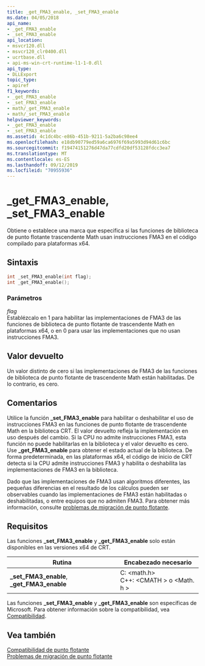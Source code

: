 ```yaml
---
title: _get_FMA3_enable, _set_FMA3_enable
ms.date: 04/05/2018
api_name:
- _get_FMA3_enable
- _set_FMA3_enable
api_location:
- msvcr120.dll
- msvcr120_clr0400.dll
- ucrtbase.dll
- api-ms-win-crt-runtime-l1-1-0.dll
api_type:
- DLLExport
topic_type:
- apiref
f1_keywords:
- _get_FMA3_enable
- _set_FMA3_enable
- math/_get_FMA3_enable
- math/_set_FMA3_enable
helpviewer_keywords:
- _get_FMA3_enable
- _set_FMA3_enable
ms.assetid: 4c1dc4bc-e86b-451b-9211-5a2ba6c98ee4
ms.openlocfilehash: e18db90779ed59a6ca6976f69a5993d94d61c6bc
ms.sourcegitcommit: f19474151276d47da77cdfd20df53128fdcc3ea7
ms.translationtype: MT
ms.contentlocale: es-ES
ms.lasthandoff: 09/12/2019
ms.locfileid: "70955936"
---
```

# <a name="_get_fma3_enable-_set_fma3_enable"></a>_get_FMA3_enable, _set_FMA3_enable

Obtiene o establece una marca que especifica si las funciones de biblioteca de punto flotante trascendente Math usan instrucciones FMA3 en el código compilado para plataformas x64.

## <a name="syntax"></a>Sintaxis

```C
int _set_FMA3_enable(int flag);
int _get_FMA3_enable();
```

### <a name="parameters"></a>Parámetros

*flag*<br/>
Establézcalo en 1 para habilitar las implementaciones de FMA3 de las funciones de biblioteca de punto flotante de trascendente Math en plataformas x64, o en 0 para usar las implementaciones que no usan instrucciones FMA3.

## <a name="return-value"></a>Valor devuelto

Un valor distinto de cero si las implementaciones de FMA3 de las funciones de biblioteca de punto flotante de trascendente Math están habilitadas. De lo contrario, es cero.

## <a name="remarks"></a>Comentarios

Utilice la función **_set_FMA3_enable** para habilitar o deshabilitar el uso de instrucciones FMA3 en las funciones de punto flotante de trascendente Math en la biblioteca CRT. El valor devuelto refleja la implementación en uso después del cambio. Si la CPU no admite instrucciones FMA3, esta función no puede habilitarlas en la biblioteca y el valor devuelto es cero. Use **_get_FMA3_enable** para obtener el estado actual de la biblioteca. De forma predeterminada, en las plataformas x64, el código de inicio de CRT detecta si la CPU admite instrucciones FMA3 y habilita o deshabilita las implementaciones de FMA3 en la biblioteca.

Dado que las implementaciones de FMA3 usan algoritmos diferentes, las pequeñas diferencias en el resultado de los cálculos pueden ser observables cuando las implementaciones de FMA3 están habilitadas o deshabilitadas, o entre equipos que no admiten FMA3. Para obtener más información, consulte [problemas de migración de punto flotante](../../porting/floating-point-migration-issues.md).

## <a name="requirements"></a>Requisitos

Las funciones **_set_FMA3_enable** y **_get_FMA3_enable** solo están disponibles en las versiones x64 de CRT.

|Rutina|Encabezado necesario|
|-------------|---------------------|
|**_set_FMA3_enable**, **_get_FMA3_enable**| C: \<math.h><br />C++: \<CMATH > o \<Math. h >|

Las funciones **_set_FMA3_enable** y **_get_FMA3_enable** son específicas de Microsoft. Para obtener información sobre la compatibilidad, vea [Compatibilidad](../../c-runtime-library/compatibility.md).

## <a name="see-also"></a>Vea también

[Compatibilidad de punto flotante](../../c-runtime-library/floating-point-support.md)<br/>
[Problemas de migración de punto flotante](../../porting/floating-point-migration-issues.md)<br/>
